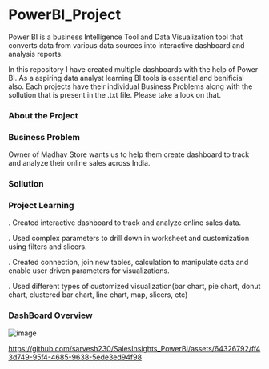 # PowerBI_Project
Power BI is a business Intelligence Tool and Data Visualization tool that converts data from various data sources into interactive dashboard and analysis reports.

In this repository I have created multiple dashboards with the help of Power BI. As a aspiring data analyst learning BI tools is essential and benificial also.
Each projects have their individual Business Problems along with the sollution that is present in the .txt file. 
Please take a look on that.

### About the Project 

### Business Problem

Owner of Madhav Store wants us to help them create dashboard to track and analyze their online sales across India.

### Sollution

### Project Learning
. Created interactive dashboard to track and analyze online sales data.

. Used complex parameters to drill down in worksheet and customization using filters and slicers.

. Created connection, join new tables, calculation to manipulate data and enable user driven parameters for visualizations.

. Used different types of customized visualization(bar chart, pie chart, donut chart, clustered bar chart, line chart, map, slicers, etc)

### DashBoard Overview
![image](https://github.com/sarvesh230/SalesInsights_PowerBI/assets/64326792/50494722-15a2-4609-ae2d-9b775bf7414a)

https://github.com/sarvesh230/SalesInsights_PowerBI/assets/64326792/ff43d749-95f4-4685-9638-5ede3ed94f98


